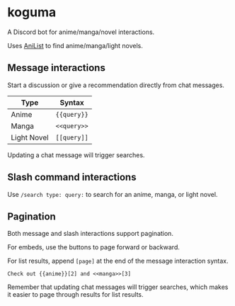 # koguma

A Discord bot for anime/manga/novel interactions.

Uses [AniList](https://anilist.co) to find anime/manga/light novels.

## Message interactions

Start a discussion or give a recommendation directly from chat messages.

| Type        | Syntax      | 
|-------------|-------------|
| Anime       | `{{query}}` |
| Manga       | `<<query>>` |
| Light Novel | `[[query]]` |

Updating a chat message will trigger searches.

## Slash command interactions

Use `/search type: query:` to search for an anime, manga, or light novel.

## Pagination

Both message and slash interactions support pagination.

For embeds, use the buttons to page forward or backward.

For list results, append `[page]` at the end of the message interaction syntax.

```text
Check out {{anime}}[2] and <<manga>>[3]
```

Remember that updating chat messages will trigger searches, which makes it easier to page through results for list results.